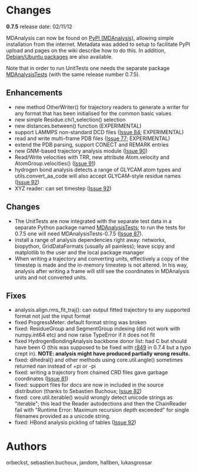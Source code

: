 # Changes #

**0.7.5** release date: 02/11/12

MDAnalysis can now be found on [PyPI (MDAnalysis)](http://pypi.python.org/pypi/MDAnalysis), allowing simple installation
from the internet. Metadata was added to setup to facilitate PyPI
upload and pages on the wiki describe how to do this.
In addition, [Debian/Ubuntu packages](Install#Installing_using_binary_packages_%28for_Ubuntu/Debian_users%29) are also available.

Note that in order to run UnitTests one needs the separate package [MDAnalysisTests](MDAnalysisTests) (with the same release number 0.7.5).

## Enhancements ##

  * new method OtherWriter() for trajectory readers to generate a    writer for any format that has been initialised for the common   basic values
  * new simple Residue.chi1\_selection() selection
  * new distances.between() function (EXPERIMENTAL)
  * support LAMMPS non-standard DCD files ([Issue 84](http://issues.mdanalysis.org/84); EXPERIMENTAL)
  * read and write multi-frame PDB files ([Issue 77](http://issues.mdanalysis.org/77); EXPERIMENTAL)
  * extend the PDB parsing, support CONECT and REMARK entries
  * new GNM-based trajectory analysis module ([Issue 90](http://issues.mdanalysis.org/90))
  * Read/Write velocities with TRR, new attribute Atom.velocity and AtomGroup.velocities() ([Issue 91](http://issues.mdanalysis.org/91))
  * hydrogen bond analysis detects a range of GLYCAM atom types    and utils.convert\_aa\_code will also accept GLYCAM-style residue    names ([Issue 92](http://issues.mdanalysis.org/92))
  * XYZ reader: can set timestep ([Issue 92](http://issues.mdanalysis.org/92))

## Changes ##

  * The UnitTests are now integrated with the separate test data in a  separate Python package named [MDAnalysisTests](MDAnalysisTests); to run the tests     for 0.7.5 one will need MDAnalysisTests-0.7.5 ([Issue 87](http://issues.mdanalysis.org/87)).
  * install a range of analysis dependencies right away: networkx,    biopython, GridDataFormats (usually all painless); leave scipy and    matplotlib to the user and the local package manager
  * When writing a trajectory and converting units, effectively a copy of the timestep is made and the in-memory timestep is not altered. In his way, analysis after writing a frame will still see the coordinates in MDAnalysis units and not converted units.

## Fixes ##

  * analysis.align.rms\_fit\_traj(): can output fitted trajectory to any    supported format not just the input format
  * fixed ProgressMeter: default format string was broken
  * fixed: ResidueGroup and SegmentGroup indexing (did not work with    numpy.int64 etc) and now raise TypeError if it does not fit
  * fixed HydrogenBondingAnalysis backbone donor list: had C but    should have been O (this was supposed to be fixed with [r849](https://code.google.com/p/mdanalysis/source/detail?r=849) in    0.7.4 but a typo crept in). **NOTE: analysis might have produced    partially wrong results.**
  * fixed: dihedral() and other methods using core.util.angle() sometimes    returned nan instead of +pi or -pi
  * fixed: writing a trajectory from chained CRD files gave garbage    coordinates ([Issue 81](http://issues.mdanalysis.org/81))
  * fixed: support files for docs are now in included in the source    distribution (thanks to Sebastien Buchoux; [Issue 82](http://issues.mdanalysis.org/82))
  * fixed: core.util.iterable() would wrongly detect unicode strings    as "iterable"; this lead the Reader autodections and then the    ChainReader fail with "Runtime Error: Maximum recursion depth    exceeded" for single filenames provided as a unicode string.
  * fixed: HBond analysis pickling of tables ([Issue 92](http://issues.mdanalysis.org/92))

# Authors #
orbeckst, sebastien.buchoux, jandom, hallben, lukasgrossar
